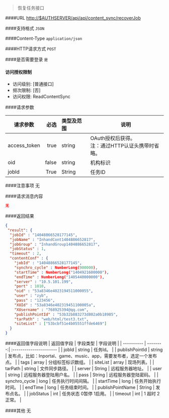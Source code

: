 
> 恢复任务接口

####URL
<http://$AUTHSERVER/api/api/content_sync/recoverJob>

####支持格式
`JSON`

####Content-Type
`application/json`

####HTTP请求方式
`POST`

####是否需要登录
`是`

#### 访问授权限制
* 访问级别: [普通接口]
* 频次限制: [否]
* 访问权限: ReadContentSync


####请求参数

| 请求参数      |    必选 | 类型及范围  | 说明                                |
| ------------- | -------:| :---------- | ----------------------------------- |
| access_token  | true    | string      | OAuth授权后获得。</br>注：通过HTTP认证头携带时省略。 |
| oid           | false   | string      | 机构标识 |
| jobId   | True    | String  | 任务ID |

####注意事项
无

####请求消息内容
``` JSON
无
```

####返回结果
``` JSON
{
 "result": {
  "jobId" : "14048866528177145",
  "jobName" : "InhandCont1404886652817",
  "jobGroup" : "InhandGroup1404886652817",
  "jobStatus" : 1,
  "timeout" : 2,
  "contentConf" : {
    "jobId" : "14048866528177145",
    "synchro_cycle" : NumberLong(900000),
    "startTime" : NumberLong("1404921600000"),
    "endTime" : NumberLong("1405440000000"),
    "server" : "10.5.101.199",
    "port" : 1010,
    "oid" : "53a8346e4023194511000055",
    "user" : "zyb",
    "pass" : "123456",
    "XUId" : "53a8346e402319451100005a",
    "XUsername" : "768925394@qq.com",
    "publishPointId" : "53b32b883273d802a0b18985",
    "tarPath" : "web/html/test3.txt",
    "siteList" : ["53bcbf51e4b05551ffde6469"]
  }
}

```
####返回值字段说明
| 返回值字段 | 字段类型 | 字段说明                |
| ---------- | --------:| :---------------------- |
| jobId | string |  任务Id。 |
| publishPointId  | string |  发布点，比如：Inportal、game、music、app，需要发布者，选定一个发布点。 |
| tags   | array |  分组标签标识数组。 |
| siteList    | array |   现场列表。|
| tarPath | string |  文件同步路径。 |
| server | String |  远程服务器地址。 |
| user | string |  远程服务器登陆用户名。 |
| pass | String |  远程服务器登陆密码。 |
| synchro_cycle | long |  任务执行时间间隔。 |
| startTime | long |  任务开始执行时间。 |
| endTime | long |  任务结束时间。 |
| publishPointName | String |  发布点名。 |
| jobStatus | int |  任务状态 0暂停 1启用。 |
| timeout | int |  1 超时  2 正常。 |

####其他
无
